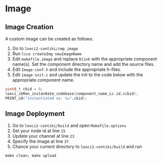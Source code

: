 Image
=====

## Image Creation

A custom image can be created as follows:

 1. Go to `looci2-contiki/cmp_image`
 2. Run `lcco createImg	newImageName`
 3. Edit `makefile.image` and replace `blink` with the appropriate component name(s). Set the component directory name and add the source files.
 4. Edit `Image-conf.h` and include the appropriate h-files.
 5. Edit `image-init.c` and update the init to the code below with the appropriate component name.

```c
uint8_t	cbid = 0;
looci_cbMan_instan8ate_codebase(component_name_Lc.id,&cbid);
PRINT_LN("instantiated as: %u",cbid);
```
## Image Deployment

 1. Go to `looci2-contiki/build` and open `Makefile.options`
 2. Set your node id at line `15`
 3. Update your channel at line `23`
 4. Specify the image at line `37`
 5. Chance your current directory to `looci2-contiki/build` and run

 ```shell
 make clean; make upload
 ```
